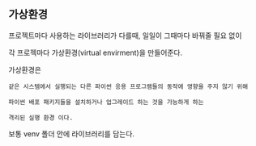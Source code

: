 ## 가상환경

프로젝트마다 사용하는 라이브러리가 다를때, 일일이 그때마다 바꿔줄 필요 없이

각 프로젝마다 가상환경(virtual envirment)을 만들어준다.

가상환경은

```
같은 시스템에서 실행되는 다른 파이썬 응용 프로그램들의 동작에 영향을 주지 않기 위해

파이썬 배포 패키지들을 설치하거나 업그레이드 하는 것을 가능하게 하는

격리된 실행 환경 이다.
```

보통 venv 폴더 안에 라이브러리를 담는다.
